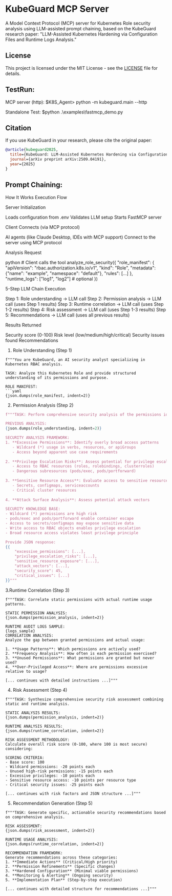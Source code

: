 # KubeGuard MCP Server

A Model Context Protocol (MCP) server for Kubernetes Role security analysis using LLM-assisted prompt chaining, based on the KubeGuard research paper: "LLM-Assisted Kubernetes Hardening via Configuration Files and Runtime Logs Analysis."

## License

This project is licensed under the MIT License - see the [LICENSE](LICENSE) file for details.

## TestRun:
MCP server (http):
$K8S_Agent> python -m kubeguard.main --http

Standalone Test:
$python .\examples\fastmcp_demo.py

## Citation

If you use KubeGuard in your research, please cite the original paper:

```bibtex
@article{kubeguard2025,
  title={KubeGuard: LLM-Assisted Kubernetes Hardening via Configuration Files and Runtime Logs Analysis},
  journal={arXiv preprint arXiv:2509.04191},
  year={2025}
}
```

## Prompt Chaining:
How It Works
Execution Flow

Server Initialization

Loads configuration from .env
Validates LLM setup
Starts FastMCP server


Client Connects (via MCP protocol)

AI agents (like Claude Desktop, IDEs with MCP support)
Connect to the server using MCP protocol


Analysis Request

python   # Client calls the tool
   analyze_role_security({
       "role_manifest": {
           "apiVersion": "rbac.authorization.k8s.io/v1",
           "kind": "Role",
           "metadata": {"name": "example", "namespace": "default"},
           "rules": [...]
       },
       "runtime_logs": ["log1", "log2"]  # optional
   })

5-Step LLM Chain Execution

Step 1: Role understanding → LLM call
Step 2: Permission analysis → LLM call (uses Step 1 results)
Step 3: Runtime correlation → LLM call (uses Step 1-2 results)
Step 4: Risk assessment → LLM call (uses Step 1-3 results)
Step 5: Recommendations → LLM call (uses all previous results)


Results Returned

Security score (0-100)
Risk level (low/medium/high/critical)
Security issues found
Recommendations


1. Role Understanding (Step 1)
```
f"""You are KubeGuard, an AI security analyst specializing in Kubernetes RBAC analysis.

TASK: Analyze this Kubernetes Role and provide structured understanding of its permissions and purpose.

ROLE MANIFEST:
```yaml
{json.dumps(role_manifest, indent=2)}
```
2. Permission Analysis (Step 2)
```python
f"""TASK: Perform comprehensive security analysis of the permissions identified in Step 1.

PREVIOUS ANALYSIS:
{json.dumps(role_understanding, indent=2)}

SECURITY ANALYSIS FRAMEWORK:
1. **Excessive Permissions**: Identify overly broad access patterns
   - Wildcard (*) usage in verbs, resources, or apiGroups
   - Access beyond apparent use case requirements
   
2. **Privilege Escalation Risks**: Assess potential for privilege escalation
   - Access to RBAC resources (roles, rolebindings, clusterroles)
   - Dangerous subresources (pods/exec, pods/portforward)
   
3. **Sensitive Resource Access**: Evaluate access to sensitive resources
   - Secrets, configmaps, serviceaccounts
   - Critical cluster resources
   
4. **Attack Surface Analysis**: Assess potential attack vectors

SECURITY KNOWLEDGE BASE:
- Wildcard (*) permissions are high risk
- pods/exec and pods/portforward enable container escape
- Access to secrets/configmaps may expose sensitive data
- Write access to RBAC objects enables privilege escalation
- Broad resource access violates least privilege principle

Provide JSON response:
{{
    "excessive_permissions": [...],
    "privilege_escalation_risks": [...],
    "sensitive_resource_exposure": [...],
    "attack_vectors": [...],
    "security_score": 45,
    "critical_issues": [...]
}}"""
```

3.Runtime Correlation (Step 3)
```
f"""TASK: Correlate static permissions with actual runtime usage patterns.

STATIC PERMISSION ANALYSIS:
{json.dumps(permission_analysis, indent=2)}

RUNTIME AUDIT LOGS SAMPLE:
{logs_sample}
CORRELATION ANALYSIS:
Analyze the gap between granted permissions and actual usage:

1. **Usage Patterns**: Which permissions are actively used?
2. **Frequency Analysis**: How often is each permission exercised?
3. **Unused Permissions**: What permissions are granted but never used?
4. **Over-Privileged Access**: Where are permissions excessive relative to usage?

[... continues with detailed instructions ...]"""

```
4. Risk Assessment (Step 4)

```
f"""TASK: Synthesize comprehensive security risk assessment combining static and runtime analysis.

STATIC ANALYSIS RESULTS:
{json.dumps(permission_analysis, indent=2)}

RUNTIME ANALYSIS RESULTS:
{json.dumps(runtime_correlation, indent=2)}

RISK ASSESSMENT METHODOLOGY:
Calculate overall risk score (0-100, where 100 is most secure) considering:

SCORING CRITERIA:
- Base score: 100
- Wildcard permissions: -20 points each
- Unused high-risk permissions: -15 points each
- Excessive privileges: -10 points each
- Sensitive resource access: -10 points per resource type
- Critical security issues: -25 points each

[... continues with risk factors and JSON structure ...]"""
```
5. Recommendation Generation (Step 5)
```
f"""TASK: Generate specific, actionable security recommendations based on comprehensive analysis.

RISK ASSESSMENT:
{json.dumps(risk_assessment, indent=2)}

RUNTIME USAGE ANALYSIS:
{json.dumps(runtime_correlation, indent=2)}

RECOMMENDATION FRAMEWORK:
Generate recommendations across these categories:
1. **Immediate Actions** (Critical/High priority)
2. **Permission Refinements** (Specific changes)
3. **Hardened Configuration** (Minimal viable permissions)
4. **Monitoring & Alerting** (Ongoing security)
5. **Implementation Plan** (Step-by-step execution)

[... continues with detailed structure for recommendations ...]"""
